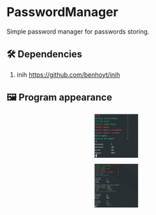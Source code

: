 # PasswordManager

Simple password manager for passwords storing.

## 🛠 Dependencies

1. inih https://github.com/benhoyt/inih

## 🖼️ Program appearance


<p align="center">
	<img align="center" width="100" height="100" src="https://github.com/ClassZak/PasswordManager/blob/master/screenshot1.png"/>
</p>
<p align="center">
	<img align="center" width="100" height="100" src="https://github.com/ClassZak/PasswordManager/blob/master/screenshot2.png"/>
</p>

